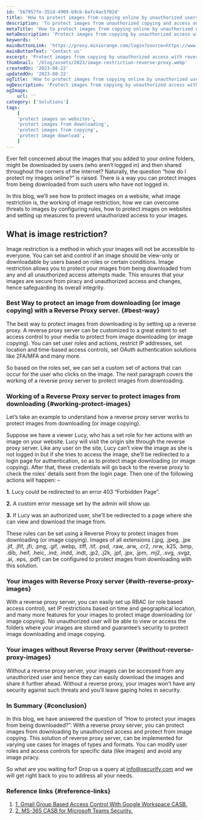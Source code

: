 ```yaml
---
id: '567957fe-351d-4909-b9cb-6afc4ac5f02d'
title: 'How to protect images from copying online by unauthorized users?'
description: 'To protect images from unauthorized copying and access on a website, you can employ a combination of strategies. Start by implementing a reverse proxy, which acts as a protective shield between your website and its users. This reverse proxy should be configured with access control rules to only allow authorized users access to images.'
metaTitle: 'How to protect images from copying online by unauthorized users with Reverse Proxy'
metaDescription: 'Protect images from copying by unauthorized access with reverse proxy. Protect image download and protect images on websites by setting image copying rules.'
keywords: ''
mainButtonLink: 'https://proxy.miniorange.com/login?source=https://www.miniorange.com/blog/protect-images-from-downloading/'
mainButtonText: 'Contact us'
excerpt: 'Protect images from copying by unauthorized access with reverse proxy. Protect image download and protect images on websites by setting image copying rules.'
thumbnail: '/blog/assets/2023/image-restriction-reverse-proxy.webp'
createdOn: '2023-08-22'
updatedOn: '2023-08-22'
ogTitle: 'How to protect images from copying online by unauthorized users with Reverse Proxy'
ogDescription: 'Protect images from copying by unauthorized access with reverse proxy. Protect image download and protect images on websites by setting image copying rules.'
ogImage:
    url: ''
category: ['Solutions']
tags:
    [
	'protect images on websites',
    'protect images from downloading',
    'protect images from copying',
    'protect image download',
    ]
---
```


Ever felt concerned about the images that you added to your online folders, might be downloaded by users (who aren’t logged in) and then shared throughout the corners of the internet? Naturally, the question “how do I protect my images online?” is raised. There is a way you can protect images from being downloaded from such users who have not logged in.

In this blog, we’ll see how to protect images on a website, what image restriction is, the working of image restriction, how we can overcome threats to images by configuring rules, how to protect images on websites and setting up measures to prevent unauthorized access to your images.

## What is image restriction?

Image restriction is a method in which your images will not be accessible to everyone. You can set and control if an image should be view-only or downloadable by users based on roles or certain conditions. Image restriction allows you to protect your images from being downloaded from any and all unauthorized access attempts made. This ensures that your images are secure from piracy and unauthorized access and changes, hence safeguarding its overall integrity.

### Best Way to protect an image from downloading (or image copying) with a Reverse Proxy server. {#best-way}

The best way to protect images from downloading is by setting up a reverse proxy. A reverse proxy server can be customized to a great extent to set access control to your media to protect from image downloading (or image copying). You can set user roles and actions, restrict IP addresses, set location and time-based access controls, set OAuth authentication solutions like 2FA/MFA and many more. 

So based on the roles set, we can set a custom set of actions that can occur for the user who clicks on the image. The next paragraph covers the working of a reverse proxy server to protect images from downloading.

### Working of a Reverse Proxy server to protect images from downloading {#working-protect-images}

Let’s take an example to understand how a reverse proxy server works to protect images from downloading (or image copying).

Suppose we have a viewer Lucy, who has a set role for her actions with an image on your website. Lucy will visit the origin site through the reverse proxy server. Like any user on the site, Lucy can’t view the image as she is not logged in but if she tries to access the image, she’ll be redirected to a login page for authentication, so as to protect image downloading (or image copying). After that, these credentials will go back to the reverse proxy to check the roles’ details sent from the login page. Then one of the following actions will happen: –

**1.** Lucy could be redirected to an error 403 “Forbidden Page”.

**2.** A custom error message set by the admin will show up.

**3.** If Lucy was an authorized user, she’ll be redirected to a page where she can view and download the image from.

These rules can be set using a Reverse Proxy to protect images from downloading (or image copying). Images of all extensions (.jpg, .jpeg, .jpe .jif, .jfif, .jfi, .png, .gif, .webp, .tiff, .tif, .psd, .raw, .arw, .cr2, .nrw, .k25, .bmp, .dib, .heif, .heic, .ind, .indd, .indt, .jp2, .j2k, .jpf, .jpx, .jpm, .mj2, .svg, .svgz, .ai, .eps, .pdf) can be configured to protect images from downloading with this solution.


### Your images with Reverse Proxy server {#with-reverse-proxy-images}

With a reverse proxy server, you can easily set up RBAC (or role based access control), set IP restrictions based on time and geographical location, and many more features for your images to protect image downloading (or image copying). No unauthorized user will be able to view or access the folders where your images are stored and guarantee’s security to protect image downloading and image copying.

### Your images without Reverse Proxy server {#without-reverse-proxy-images}

Without a reverse proxy server, your images can be accessed from any unauthorized user and hence they can easily download the images and share it further ahead. Without a reverse proxy, your images won’t have any security against such threats and you’ll leave gaping holes in security.

### In Summary {#conclusion}

In this blog, we have answered the question of “How to protect your images from being downloaded?”. With a reverse proxy server, you can protect images from downloading by unauthorized access and protect from image copying. This solution of reverse proxy server, can be implemented for varying use cases for images of types and formats. You can modify user roles and access controls for specific data (like images) and avoid any image piracy.

So what are you waiting for? Drop us a query at [info@xecurify.com](info@xecurify.com) and we will get right back to you to address all your needs.

### Reference links  {#reference-links}

1. [1. Gmail Group Based Access Control With Google Workspace CASB.](https://www.miniorange.com/blog/gmail-group-based-access-control-with-google-workspace-casb/)
2. [2. MS-365 CASB for Microsoft Teams Security.](https://www.miniorange.com/blog/ms-365-casb-for-microsoft-teams-security/)



